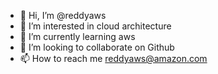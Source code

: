 - 👋 Hi, I’m @reddyaws
- 👀 I’m interested in cloud architecture 
- 🌱 I’m currently learning aws
- 💞️ I’m looking to collaborate on  Github
- 📫 How to reach me reddyaws@amazon.com

<!---
reddyaws/reddyaws is a ✨ special ✨ repository because its `README.md` (this file) appears on your GitHub profile.
You can click the Preview link to take a look at your changes.
--->
